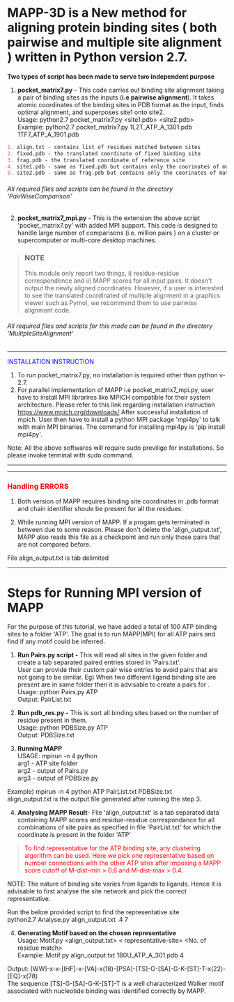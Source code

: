 # MAPP-3D is a New method for aligning protein binding sites ( both pairwise and multiple site alignment ) written in Python version 2.7.
**Two types of script has been made to serve two independent purpose**
1) **pocket_matrix7.py** - This code carries out binding site alignment taking a pair of binding sites as the inputs (**i.e pairwise alignment**).
It takes atomic coordinates of the binding sites in PDB format as the input, finds optimal alignment, and superposes site1 onto site2.<br>
Usage: python2.7 pocket_matrix7.py <site1.pdb> <site2.pdb><br>
Example: python2.7 pocket_matrix7.py 1L2T_ATP_A_1301.pdb 1TF7_ATP_A_1901.pdb 

```markdown
1. align.txt - contains list of residues matched between sites
2. fixed.pdb - the translated coordinate of fixed binding site
3. frag.pdb - the translated coordinate of reference site
4. site1.pdb - same as fixed.pdb but contains only the coorinates of matched residues
5. site2.pdb - same as frag.pdb but contains only the coorinates of matched residues
```
###### All required files and scripts can be found in the directory 'PairWiseComparison'

2) **pocket_matrix7_mpi.py** - This is the extension the above script 'pocket_matrix7.py' with added MPI support. This code is designed to handle large number of comparisons (i.e. million pairs ) on a cluster or supercomputer or multi-core desktop machines.

> ### NOTE
>This module only report two things, i) residue-residue correspondence and ii) MAPP scores for all input pairs. It doesn't output the newly aligned coordinates. However, if a user is interested to see the translated coordinated of multiple alignment in a graphics viewer such as Pymol, we recommend them to use pairwise alignment code. 


###### All required files and scripts for this mode can be found in the directory 'MulitpleSiteAlignment'

---

<span style="color:blue">INSTALLATION INSTRUCTION</span>
1) To run pocket_matrix7.py, no installation is required other than python v-2.7.
2) For parallel implementation of MAPP i.e pocket_matrix7_mpi.py, user have to install MPI librarires like MPICH compatible for their system architecture.
Please refer to this link regarding installation instruction https://www.mpich.org/downloads/
After successful installation of mpich. User then have to install a python MPI package 'mpi4py' to talk with main MPI binaries.
The command for installing mpi4py is 'pip install mpi4py'.

Note: All the above softwares will require sudo previlige for installations. So please invoke terminal with sudo command.

---

---
<h3><span style="color:red">Handling ERRORS</span></h3>

1) Both version of MAPP requires binding site coordinates in .pdb format and chain identifier shoule be present for all the residues.

2) While running MPI version of MAPP. If a progam gets terminated in between due to some reason. Please don't delete the 'align_output.txt', MAPP also reads this file as a checkpoint
and run only those pairs that are not compared before.

File align_output.txt is tab delimited

---

# Steps for Running MPI version of MAPP

For the purpose of this tutorial, we have added a total of 100 ATP binding sites to a folder 'ATP'. The goal is to run MAPP(MPI) for all ATP pairs and find if any motif could be inferred.

1. **Run Pairs.py script -** This will read all sites in the given folder and create a tab separated paired entries stored in 'Pairs.txt'.  
User can provide their custom pair wise entries to avoid pairs that are not going to be similar. Eg) When two different ligand binding site are present are in same folder
then it is advisable to create a pairs for .<br>
Usage: python Pairs.py ATP <br> 
Output: PairList.txt


2. **Run pdb_res.py -** This is sort all binding sites based on the number of residue present in them.<br> Usage: python PDBSize.py ATP <br>
Output: PDBSize.txt

3. **Running MAPP**<br>
USAGE: mpirun -n 4 python <arg1> <arg2> <arg3><br>
arg1 - ATP site folder<br>
arg2 - output of Pairs.py<br>
arg3 - output of PDBSize.py

Example) mpirun -n 4 python ATP PairList.txt PDBSize.txt <br>
align_output.txt is the output file generated after running the step 3.

4. **Analysing MAPP Result**-
File 'align_output.txt' is a tab separated data containing MAPP scores and residue-residue correspondance for all combinations of site pairs as specified in file 'PairList.txt' for which the coordinate is present in the folder 'ATP'


><span style="color:red"> To find representative for the ATP binding site, any clustering algorithm can be used. Here we pick one representative based on number connections with the other ATP sites
after imposing a MAPP score cutoff of M-dist-min > 0.6 and M-dist-max > 0.4.</span>

NOTE: The nature of binding site varies from ligands to ligands. Hence it is advisable to first analyse the site network and pick the correct representative.

Run the below provided script to find the representative site<br>
python2.7 Analyse.py align_output.txt .4 7

4. **Generating Motif based on the chosen representative**<br>
Usage: Motif.py <align_output.txt> < representative-site> <No. of residue match><br>
Example: Motif.py align_output.txt 1B0U_ATP_A_301.pdb 4

Output: [WW]-x-x-[IHF]-x-[VA]-x(18)-[PSA]-[TS]-G-[SA]-G-K-[ST]-T-x(22)-[EQ]-x(78)<br>
The sequence [TS]-G-[SA]-G-K-[ST]-T is a well characterized Walker motif associated with nucleotide binding was identified correctly by MAPP. 
